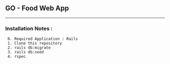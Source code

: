 ## GO - Food Web App
---
### Installation Notes :
```
 0. Required Application : Rails
 1. Clone this repository
 2. rails db:migrate
 3. rails db:seed
 4. rspec
 
```